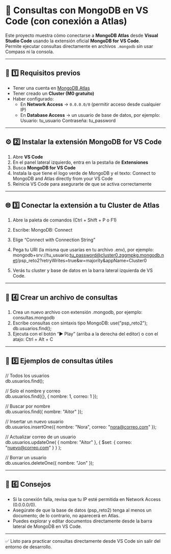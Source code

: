 # 🧩 Consultas con MongoDB en VS Code (con conexión a Atlas)

Este proyecto muestra cómo conectarse a **MongoDB Atlas** desde **Visual Studio Code** usando la extensión oficial **MongoDB for VS Code**.  
Permite ejecutar consultas directamente en archivos `.mongodb` sin usar Compass ni la consola.

---

## 🚀 1️⃣ Requisitos previos

- Tener una cuenta en [MongoDB Atlas](https://cloud.mongodb.com)
- Tener creado un **Cluster (M0 gratuito)**
- Haber configurado:
  - En **Network Access** → `0.0.0.0/0` (permitir acceso desde cualquier IP)
  - En **Database Access** → un usuario de base de datos, por ejemplo:
    Usuario: tu_usuario
    Contraseña: tu_password

---

## ⚙️ 2️⃣ Instalar la extensión MongoDB for VS Code

1. Abre **VS Code**
2. En el panel lateral izquierdo, entra en la pestaña de **Extensiones**
3. Busca **MongoDB for VS Code**
4. Instala la que tiene el logo verde de MongoDB y el texto:
   Connect to MongoDB and Atlas directly from your VS Code
5. Reinicia VS Code para asegurarte de que se activa correctamente

---

## 🌐 3️⃣ Conectar la extensión a tu Cluster de Atlas

1. Abre la paleta de comandos (Ctrl + Shift + P o F1)
2. Escribe:
   MongoDB: Connect
3. Elige “Connect with Connection String”
4. Pega tu URI (la misma que usarías en tu archivo .env), por ejemplo:
   mongodb+srv://tu_usuario:tu_password@cluster0.zggmpkg.mongodb.net/psp_reto2?retryWrites=true&w=majority&appName=Cluster0

6. Verás tu cluster y base de datos en la barra lateral izquierda de VS Code.

---

## 📄 4️⃣ Crear un archivo de consultas

1. Crea un nuevo archivo con extensión .mongodb, por ejemplo:
   consultas.mongodb
2. Escribe consultas con sintaxis tipo MongoDB:
   use("psp_reto2");
   db.usuarios.find();
3. Ejecuta con el botón “▶️ Play” (arriba a la derecha del editor) o con el atajo:
   Ctrl + Alt + C

---

## 🧩 5️⃣ Ejemplos de consultas útiles

// Todos los usuarios  
db.usuarios.find();


// Solo el nombre y correo  
db.usuarios.find({}, { nombre: 1, correo: 1 });


// Buscar por nombre  
db.usuarios.find({ nombre: "Aitor" });


// Insertar un nuevo usuario  
db.usuarios.insertOne({ nombre: "Nora", correo: "nora@correo.com" });


// Actualizar correo de un usuario  
db.usuarios.updateOne(
  { nombre: "Aitor" },
  { $set: { correo: "nuevo@correo.com" } }
);


// Borrar un usuario  
db.usuarios.deleteOne({ nombre: "Jon" });

---

## 🧠 6️⃣ Consejos

- Si la conexión falla, revisa que tu IP esté permitida en Network Access (0.0.0.0/0).  
- Asegúrate de que la base de datos (psp_reto2) tenga al menos un documento; de lo contrario, no aparecerá en Atlas.  
- Puedes explorar y editar documentos directamente desde la barra lateral de MongoDB en VS Code.

---

✅ Listo para practicar consultas directamente desde VS Code sin salir del entorno de desarrollo.

